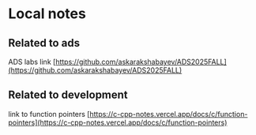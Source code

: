 # Local notes

## Related to ads

ADS labs link [https://github.com/askarakshabayev/ADS2025FALL](https://github.com/askarakshabayev/ADS2025FALL)

## Related to development

link to function pointers [https://c-cpp-notes.vercel.app/docs/c/function-pointers](https://c-cpp-notes.vercel.app/docs/c/function-pointers)
